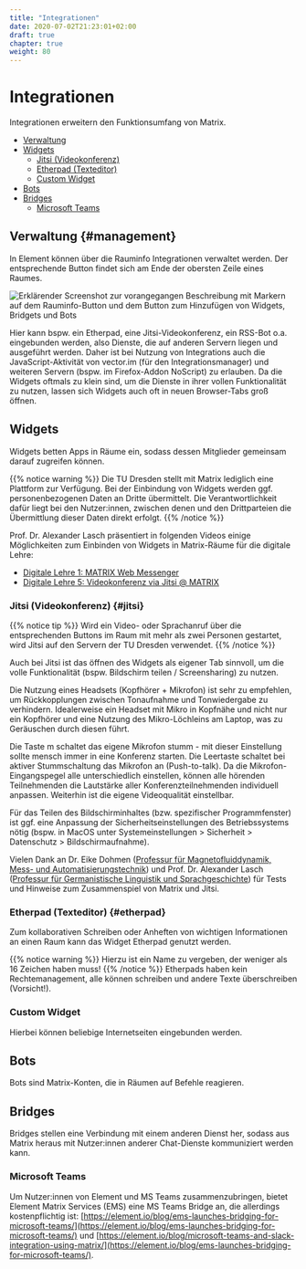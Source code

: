 ```yaml
---
title: "Integrationen"
date: 2020-07-02T21:23:01+02:00
draft: true
chapter: true
weight: 80
---
```


# Integrationen

Integrationen erweitern den Funktionsumfang von Matrix.

* [Verwaltung](#management)
* [Widgets](#widgets)
	* [Jitsi (Videokonferenz)](#jitsi)
	* [Etherpad (Texteditor)](#etherpad)
	* [Custom Widget](#custom-widget)
* [Bots](#bots)
* [Bridges](#bridges)
	* [Microsoft Teams](#microsoft-teams)


## Verwaltung {#management}

In Element können über die Rauminfo Integrationen verwaltet werden. Der entsprechende Button findet sich am Ende der obersten Zeile eines Raumes.

![Erklärender Screenshot zur vorangegangen Beschreibung mit Markern auf dem Rauminfo-Button und dem Button zum Hinzufügen von Widgets, Bridgets und Bots](/images/01_Widgets_de.png)

Hier kann bspw. ein Etherpad, eine Jitsi-Videokonferenz, ein RSS-Bot o.a. eingebunden werden, also Dienste, die auf anderen Servern liegen und ausgeführt werden. Daher ist bei Nutzung von Integrations auch die JavaScript-Aktivität von vector.im (für den Integrationsmanager) und weiteren Servern (bspw. im Firefox-Addon NoScript) zu erlauben. Da die Widgets oftmals zu klein sind, um die Dienste in ihrer vollen Funktionalität zu nutzen, lassen sich Widgets auch oft in neuen Browser-Tabs groß öffnen.

## Widgets

Widgets betten Apps in Räume ein, sodass dessen Mitglieder gemeinsam darauf zugreifen können.  

{{% notice warning %}}
Die TU Dresden stellt mit Matrix lediglich eine Plattform zur Verfügung. Bei der Einbindung von Widgets werden ggf. personenbezogenen Daten an Dritte übermittelt. Die Verantwortlichkeit dafür liegt bei den Nutzer:innen, zwischen denen und den Drittparteien die Übermittlung dieser Daten direkt erfolgt.
{{% /notice %}}

Prof. Dr. Alexander Lasch präsentiert in folgenden Videos einige Möglichkeiten zum Einbinden von Widgets in Matrix-Räume für die digitale Lehre:

* [Digitale Lehre 1: MATRIX Web Messenger](https://youtube.de/watch?v=AtkA-sE-9uU)
* [Digitale Lehre 5: Videokonferenz via Jitsi @ MATRIX](https://youtube.de/watch?v=D2Pq-NCaVGE)

### Jitsi (Videokonferenz) {#jitsi}

{{% notice tip %}}
Wird ein Video- oder Sprachanruf über die entsprechenden Buttons im Raum mit mehr als zwei Personen gestartet, wird Jitsi auf den Servern der TU Dresden verwendet.
{{% /notice %}}


<!-- Ein 1:1 Telefonat oder Video innerhalb von Matrix nutzt die direkte WebRTC-Verbindung zwischen beiden Beteiligten. Ab der 3. Person wird [Jitsi](https://de.wikipedia.org/wiki/Jitsi) hinzugezogen, ein freies Videokonferenz-Tool (Apache-Lizenz), welches im Zuge der Corona-Krise und der verminderten Verfügbarkeit vom DFNconf auch lokal an der TU Dresden installiert wurde: https://jitsi.tu-dresden.de

Wenn das Videotelefonat über das Kameraicon rechts unten begonnen wird, wird automatisch das von der TU Dresden betriebene Jitsi verwendet. Damit Jitsi für die Videokonferenz verwendet wird, müssen mindestens drei Personen an der Konferenz teilnehmen. Wenn nur zwei Personen an der Konferenz teilnehmen, wird eine Direktverbindung aufgebaut.

{{% notice warning %}}
Wenn die Jitsi-Integration über den Integrationmanager hinzugefügt wird, wird nicht die Jitsiinstanz der TU Dresden verwendet
{{% /notice %}} -->

Auch bei Jitsi ist das öffnen des Widgets als eigener Tab sinnvoll, um die volle Funktionalität (bspw. Bildschirm teilen / Screensharing) zu nutzen. 

Die Nutzung eines Headsets (Kopfhörer + Mikrofon) ist sehr zu empfehlen, um Rückkopplungen zwischen Tonaufnahme und Tonwiedergabe zu verhindern. Idealerweise ein Headset mit Mikro in Kopfnähe und nicht nur ein Kopfhörer und eine Nutzung des Mikro-Löchleins am Laptop, was zu Geräuschen durch diesen führt.

Die Taste m schaltet das eigene Mikrofon stumm - mit dieser Einstellung sollte mensch immer in eine Konferenz starten. Die Leertaste schaltet bei aktiver Stummschaltung das Mikrofon an (Push-to-talk). Da die Mikrofon-Eingangspegel alle unterschiedlich einstellen, können alle hörenden Teilnehmenden die Lautstärke aller Konferenzteilnehmenden individuell anpassen. Weiterhin ist die eigene Videoqualität einstellbar. 

Für das Teilen des Bildschirminhaltes (bzw. spezifischer Programmfenster) ist ggf. eine Anpassung der Sicherheitseinstellungen des Betriebssystems nötig (bspw. in MacOS unter Systemeinstellungen > Sicherheit > Datenschutz > Bildschirmaufnahme).

Vielen Dank an Dr. Eike Dohmen ([Professur für Magnetofluiddynamik, Mess- und Automatisierungstechnik](https://tu-dresden.de/ing/maschinenwesen/imd/mfd)) und Prof. Dr. Alexander Lasch ([Professur für Germanistische Linguistik und Sprachgeschichte](http://tu-dresden.de/gsw/slk/germanistik/gls/)) für Tests und Hinweise zum Zusammenspiel von Matrix und Jitsi.

### Etherpad (Texteditor) {#etherpad}

Zum kollaborativen Schreiben oder Anheften von wichtigen Informationen an einen Raum kann das Widget Etherpad genutzt werden.

{{% notice warning %}}
Hierzu ist ein Name zu vergeben, der weniger als 16 Zeichen haben muss!
{{% /notice %}}
Etherpads haben kein Rechtemanagement, alle können schreiben und andere Texte überschreiben (Vorsicht!). <!-- Falls ein Rechtemanagement benötigt wird besser [Nextcloud Text](https://github.com/nextcloud/text) (Forderung an TUD cloudstore richten) nutzen. -->

### Custom Widget

Hierbei können beliebige Internetseiten eingebunden werden.

## Bots

Bots sind Matrix-Konten, die in Räumen auf Befehle reagieren.

## Bridges

Bridges stellen eine Verbindung mit einem anderen Dienst her, sodass aus Matrix heraus mit Nutzer:innen anderer Chat-Dienste kommuniziert werden kann.

<!-- [Bridges](https://matrix.org/docs/guides/types-of-bridging) -->

### Microsoft Teams

Um Nutzer:innen von Element und MS Teams zusammenzubringen, bietet Element Matrix Services (EMS) eine MS Teams Bridge an, die allerdings kostenpflichtig ist:
[https://element.io/blog/ems-launches-bridging-for-microsoft-teams/](https://element.io/blog/ems-launches-bridging-for-microsoft-teams/) und [https://element.io/blog/microsoft-teams-and-slack-integration-using-matrix/](https://element.io/blog/ems-launches-bridging-for-microsoft-teams/).
